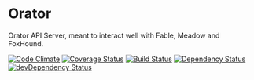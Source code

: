# Orator

Orator API Server, meant to interact well with Fable, Meadow and FoxHound.

[![Code Climate](https://codeclimate.com/github/stevenvelozo/orator/badges/gpa.svg)](https://codeclimate.com/github/stevenvelozo/orator) [![Coverage Status](https://coveralls.io/repos/stevenvelozo/orator/badge.svg?branch=master)](https://coveralls.io/r/stevenvelozo/orator?branch=master) [![Build Status](https://travis-ci.org/stevenvelozo/orator.svg?branch=master)](https://travis-ci.org/stevenvelozo/orator) [![Dependency Status](https://david-dm.org/stevenvelozo/orator.svg)](https://david-dm.org/stevenvelozo/orator) [![devDependency Status](https://david-dm.org/stevenvelozo/orator/dev-status.svg)](https://david-dm.org/stevenvelozo/orator#info=devDependencies)